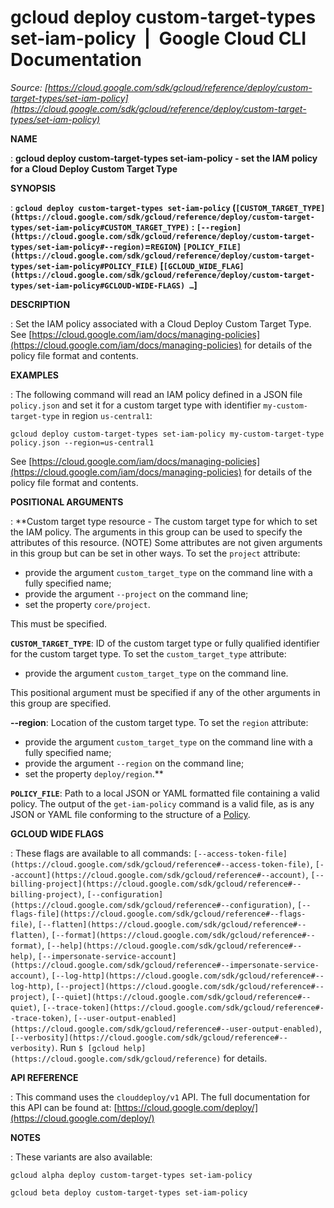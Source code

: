 # gcloud deploy custom-target-types set-iam-policy  |  Google Cloud CLI Documentation

*Source: [https://cloud.google.com/sdk/gcloud/reference/deploy/custom-target-types/set-iam-policy](https://cloud.google.com/sdk/gcloud/reference/deploy/custom-target-types/set-iam-policy)*

**NAME**

: **gcloud deploy custom-target-types set-iam-policy - set the IAM policy for a Cloud Deploy Custom Target Type**

**SYNOPSIS**

: **`gcloud deploy custom-target-types set-iam-policy` (`[CUSTOM_TARGET_TYPE](https://cloud.google.com/sdk/gcloud/reference/deploy/custom-target-types/set-iam-policy#CUSTOM_TARGET_TYPE)` : `[--region](https://cloud.google.com/sdk/gcloud/reference/deploy/custom-target-types/set-iam-policy#--region)`=`REGION`) `[POLICY_FILE](https://cloud.google.com/sdk/gcloud/reference/deploy/custom-target-types/set-iam-policy#POLICY_FILE)` [`[GCLOUD_WIDE_FLAG](https://cloud.google.com/sdk/gcloud/reference/deploy/custom-target-types/set-iam-policy#GCLOUD-WIDE-FLAGS) …`]**

**DESCRIPTION**

: Set the IAM policy associated with a Cloud Deploy Custom Target Type.
See [https://cloud.google.com/iam/docs/managing-policies](https://cloud.google.com/iam/docs/managing-policies)
for details of the policy file format and contents.

**EXAMPLES**

: The following command will read an IAM policy defined in a JSON file
`policy.json` and set it for a custom target type with identifier
`my-custom-target-type` in region `us-central1`:

```
gcloud deploy custom-target-types set-iam-policy my-custom-target-type policy.json --region=us-central1
```

See [https://cloud.google.com/iam/docs/managing-policies](https://cloud.google.com/iam/docs/managing-policies)
for details of the policy file format and contents.

**POSITIONAL ARGUMENTS**

: **Custom target type resource - The custom target type for which to set the IAM
policy. The arguments in this group can be used to specify the attributes of
this resource. (NOTE) Some attributes are not given arguments in this group but
can be set in other ways.
To set the `project` attribute:

- provide the argument `custom_target_type` on the command line with a
fully specified name;
- provide the argument `--project` on the command line;
- set the property `core/project`.

This must be specified.

**`CUSTOM_TARGET_TYPE`**:
ID of the custom target type or fully qualified identifier for the custom target
type.
To set the `custom_target_type` attribute:

- provide the argument `custom_target_type` on the command line.

This positional argument must be specified if any of the other arguments in this
group are specified.

**--region**:
Location of the custom target type.
To set the `region` attribute:

- provide the argument `custom_target_type` on the command line with a
fully specified name;
- provide the argument `--region` on the command line;
- set the property `deploy/region`.**

**`POLICY_FILE`**:
Path to a local JSON or YAML formatted file containing a valid policy.
The output of the `get-iam-policy` command is a valid file, as is any
JSON or YAML file conforming to the structure of a [Policy](https://cloud.google.com/iam/reference/rest/v1/Policy).

**GCLOUD WIDE FLAGS**

: These flags are available to all commands: `[--access-token-file](https://cloud.google.com/sdk/gcloud/reference#--access-token-file)`,
`[--account](https://cloud.google.com/sdk/gcloud/reference#--account)`, `[--billing-project](https://cloud.google.com/sdk/gcloud/reference#--billing-project)`,
`[--configuration](https://cloud.google.com/sdk/gcloud/reference#--configuration)`,
`[--flags-file](https://cloud.google.com/sdk/gcloud/reference#--flags-file)`,
`[--flatten](https://cloud.google.com/sdk/gcloud/reference#--flatten)`, `[--format](https://cloud.google.com/sdk/gcloud/reference#--format)`, `[--help](https://cloud.google.com/sdk/gcloud/reference#--help)`, `[--impersonate-service-account](https://cloud.google.com/sdk/gcloud/reference#--impersonate-service-account)`,
`[--log-http](https://cloud.google.com/sdk/gcloud/reference#--log-http)`,
`[--project](https://cloud.google.com/sdk/gcloud/reference#--project)`, `[--quiet](https://cloud.google.com/sdk/gcloud/reference#--quiet)`, `[--trace-token](https://cloud.google.com/sdk/gcloud/reference#--trace-token)`, `[--user-output-enabled](https://cloud.google.com/sdk/gcloud/reference#--user-output-enabled)`,
`[--verbosity](https://cloud.google.com/sdk/gcloud/reference#--verbosity)`.
Run `$ [gcloud help](https://cloud.google.com/sdk/gcloud/reference)` for details.

**API REFERENCE**

: This command uses the `clouddeploy/v1` API. The full documentation
for this API can be found at: [https://cloud.google.com/deploy/](https://cloud.google.com/deploy/)

**NOTES**

: These variants are also available:

```
gcloud alpha deploy custom-target-types set-iam-policy
```

```
gcloud beta deploy custom-target-types set-iam-policy
```